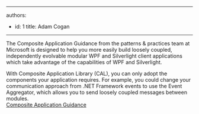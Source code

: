 

---
authors:
  - id: 1
    title: Adam Cogan
---




<span class='intro'> The Composite Application Guidance from the patterns &amp; practices team at Microsoft is designed to help you more easily build loosely coupled, independently evolvable modular WPF and Silverlight client applications which take advantage of the capabilities of WPF and Silverlight. 
 </span>

With Composite Application Library (CAL), you can only adopt the components your application requires. For example, you could change your communication approach from .NET Framework events to use the Event Aggregator, which allows you to send loosely coupled messages between modules. <br>
<a href="http&#58;//msdn.microsoft.com/en-us/library/cc707819.aspx">Composite Application Guidance</a> 




